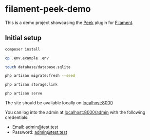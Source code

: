 # filament-peek-demo

This is a demo project showcasing the [Peek](https://github.com/pboivin/filament-peek/) plugin for [Filament](https://filamentphp.com/).

## Initial setup

```sh
composer install

cp .env.example .env

touch database/database.sqlite

php artisan migrate:fresh --seed

php artisan storage:link

php artisan serve
```

The site should be available locally on [localhost:8000](http://localhost:8000)

You can log into the admin at [localhost:8000/admin](http://localhost:8000/admin) with the following credentials:

- Email: admin@test.test
- Password: admin@test.test
